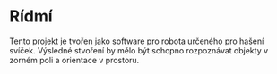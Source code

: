 # Rídmí

Tento projekt je tvořen jako software pro robota určeného pro hašení svíček.
Výsledné stvoření by mělo být schopno rozpoznávat objekty v zorném poli a 
orientace v prostoru.
